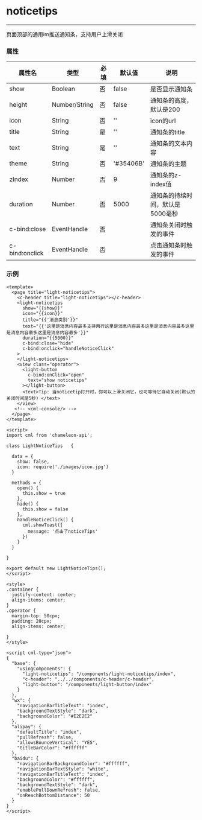 # noticetips

-------

页面顶部的通用im推送通知条，支持用户上滑关闭

### 属性


| 属性名             | 类型         | 必填 | 默认值 | 说明                                                     |
| ------------------ | ------------ | ---- | ------ | -------------------------------------------------------- |
| show            | Boolean     | 否  | false  | 是否显示通知条                       |
| height            | Number/String     | 否  | false  | 通知条的高度，默认是200                       |
| icon            | String     | 否  | ''  | icon的url                       |
| title            | String     | 是  | ''  | 通知条的title                       |
| text            | String     | 是  | ''  | 通知条的文本内容                       |
| theme            | String     | 否  | '#35406B'  | 通知条的主题                       |
| zIndex            | Number     | 否  | 9  | 通知条的z-index值                       |
| duration            | Number     | 否  | 5000  | 通知条的持续时间，默认是5000毫秒                       |
| c-bind:close            | EventHandle     | 否  |   | 通知条关闭时触发的事件                       |
| c-bind:onclick            | EventHandle     | 否  |   | 点击通知条时触发的事件                       |



### 示例

```vue
<template>
  <page title="light-noticetips">
    <c-header title="light-noticetips"></c-header>
    <light-noticetips
      show="{{show}}"
      icon="{{icon}}"
      title="{{'消息类别'}}"
      text="{{'这里是消息内容最多支持两行这里是消息内容最多这里是消息内容最多这里是消息内容最多这里是消息内容最多'}}"
      duration="{{5000}}"
      c-bind:close="hide"
      c-bind:onclick="handleNoticeClick"
    >
    </light-noticetips>
    <view class="operator">
      <light-button 
        c-bind:onClick="open" 
        text="show noticetips"
      ></light-button>
      <text>Tip: 当noticetip打开时，你可以上滑关闭它，也可等待它自动关闭(默认的关闭时间是5秒) </text>
    </view>
   <!-- <cml-console/> -->
  </page>
</template>

<script>
import cml from 'chameleon-api';

class LightNoticeTips   {

  data = {
    show: false,
    icon: require('./images/icon.jpg')
  }

  methods = {
    open() {
      this.show = true
    },
    hide() {
      this.show = false
    },
    handleNoticeClick() {
      cml.showToast({
        message: '点击了noticeTips'
      })
    }
  }
  
}

export default new LightNoticeTips();
</script>

<style>
.container {
  justify-content: center;
  align-items: center;
}
.operator {
  margin-top: 50cpx;
  padding: 20cpx;
  align-items: center;

}
</style>

<script cml-type="json">
{
  "base": {
    "usingComponents": {
      "light-noticetips": "/components/light-noticetips/index",
      "c-header": "../../components/c-header/c-header",
      "light-button": "/components/light-button/index"
    }
  },
  "wx": {
    "navigationBarTitleText": "index",
    "backgroundTextStyle": "dark",
    "backgroundColor": "#E2E2E2"
  },
  "alipay": {
    "defaultTitle": "index",
    "pullRefresh": false,
    "allowsBounceVertical": "YES",
    "titleBarColor": "#ffffff"
  },
  "baidu": {
    "navigationBarBackgroundColor": "#ffffff",
    "navigationBarTextStyle": "white",
    "navigationBarTitleText": "index",
    "backgroundColor": "#ffffff",
    "backgroundTextStyle": "dark",
    "enablePullDownRefresh": false,
    "onReachBottomDistance": 50
  }
}
</script>

```